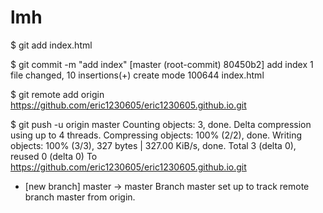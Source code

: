 <!DOCTYPE html>
<html>
  <head>
    <meta charset="utf-8">
    <title>homework3</title>
  </head>
  <body>
    <h1>lmh</h1>
  </body>
</html>

$ git add index.html

$ git commit -m "add index"
[master (root-commit) 80450b2] add index
 1 file changed, 10 insertions(+)
 create mode 100644 index.html
 
 $ git remote add origin https://github.com/eric1230605/eric1230605.github.io.git

$ git push -u origin master
Counting objects: 3, done.
Delta compression using up to 4 threads.
Compressing objects: 100% (2/2), done.
Writing objects: 100% (3/3), 327 bytes | 327.00 KiB/s, done.
Total 3 (delta 0), reused 0 (delta 0)
To https://github.com/eric1230605/eric1230605.github.io.git
 * [new branch]      master -> master
Branch master set up to track remote branch master from origin.
